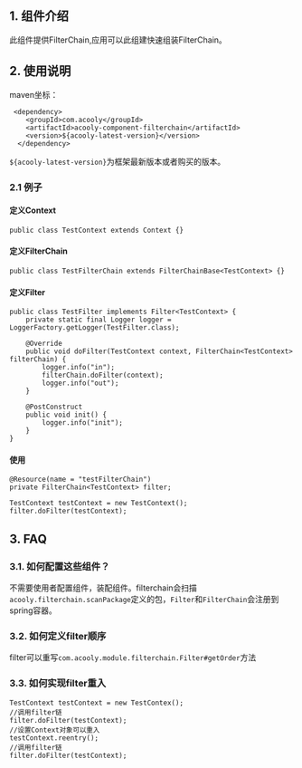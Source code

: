 <!-- title: 过滤器组件   -->
<!-- type: infrastructure -->
<!-- author: qiubo -->
<!-- date: 2019-12-10 -->
## 1. 组件介绍

此组件提供FilterChain,应用可以此组建快速组装FilterChain。

## 2. 使用说明

maven坐标：

     <dependency>
        <groupId>com.acooly</groupId>
        <artifactId>acooly-component-filterchain</artifactId>
        <version>${acooly-latest-version}</version>
      </dependency>

`${acooly-latest-version}`为框架最新版本或者购买的版本。

### 2.1 例子
         
#### 定义Context

	public class TestContext extends Context {}

#### 定义FilterChain

	public class TestFilterChain extends FilterChainBase<TestContext> {}

#### 定义Filter

	public class TestFilter implements Filter<TestContext> {
		private static final Logger logger = LoggerFactory.getLogger(TestFilter.class);
		
		@Override
		public void doFilter(TestContext context, FilterChain<TestContext> filterChain) {
			logger.info("in");
			filterChain.doFilter(context);
			logger.info("out");
		}
		
		@PostConstruct
		public void init() {
			logger.info("init");
		}
	}

#### 使用

	@Resource(name = "testFilterChain")
	private FilterChain<TestContext> filter;
	
	TestContext testContext = new TestContext();
	filter.doFilter(testContext);

## 3. FAQ

### 3.1. 如何配置这些组件？

不需要使用者配置组件，装配组件。filterchain会扫描`acooly.filterchain.scanPackage`定义的包，`Filter`和`FilterChain`会注册到spring容器。

### 3.2. 如何定义filter顺序

filter可以重写`com.acooly.module.filterchain.Filter#getOrder`方法

### 3.3. 如何实现filter重入

	TestContext testContext = new TestContex();
	//调用filter链
	filter.doFilter(testContext);
	//设置Context对象可以重入
	testContext.reentry();
	//调用filter链
	filter.doFilter(testContext);

